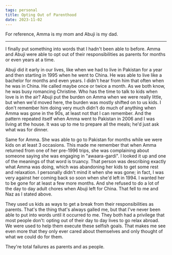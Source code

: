 ```yaml
---
tags: personal
title: Opting Out of Parenthood
date: 2023-11-02
---
```


For reference, Amma is my mom and Abuji is my dad.

---

I finally put something into words that I hadn't been able to before. Amma and Abuji were able to opt out of their responsibilities as parents for months or even years at a time.

Abuji did it early in our lives, like when we had to live in Pakistan for a year and then starting in 1995 when he went to China. He was able to live like a bachelor for months and even years. I didn't hear from him that often when he was in China. He called maybe once or twice a month. As we both know, he was busy romancing Christine. Who has the time to talk to kids when love is in the air? Abuji put the burden on Amma when we were really little, but when we'd moved here, the burden was mostly shifted on to us kids. I don't remember him doing very much  didn't do much of anything when Amma was gone in the 90s, at least not that I can remember. And the pattern repeated itself when Amma went to Pakistan in 2006 and I was living at the house. It was up to me to prepare all the meals; he'd just ask what was for dinner.

Same for Amma. She was able to go to Pakistan for months while we were kids on at least 3 occasions. This made me remember that when Amma returned from one of her pre-1996 trips, she was complaining about someone saying she was engaging in "awaara-gardi". I looked it up and one of the meanings of that word is truancy. That person was describing exactly what Amma was doing, which was abandoning her kids to get some rest and relaxation. I personally didn't mind it when she was gone; in fact, I was very against her coming back so soon when she'd left in 1994. I wanted her to be gone for at least a few more months. And she refused to do a lot of the day to day adult chores when Abuji left for China. That fell to me and Naz as I stated above.

They used us kids as ways to get a break from their responsibilities as parents. That's the thing that's always galled me, but that I've never been able to put into words until it occurred to me. They both had a privilege that most people don't: opting out of their day to day lives to go relax abroad. We were used to help them execute these selfish goals. That makes me see even more that they only ever cared about themselves and only thought of what we could do for them.

They're total failures as parents and as people.